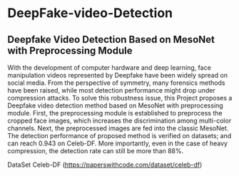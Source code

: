 # DeepFake-video-Detection

## Deepfake Video Detection Based on MesoNet with Preprocessing Module
With the development of computer hardware and deep learning, face manipulation videos represented by Deepfake have been widely spread on social media. From the perspective of symmetry, many forensics methods have been raised, while most detection performance might drop under compression attacks. To solve this robustness issue, this Project proposes a Deepfake video detection method based on MesoNet with preprocessing module. First, the preprocessing module is established to preprocess the cropped face images, which increases the discrimination among multi-color channels. Next, the preprocessed images are fed into the classic MesoNet. The detection performance of proposed method is verified on datasets; and can reach 0.943 on Celeb-DF. More importantly, even in the case of heavy compression, the detection rate can still be more than 88%.




DataSet  Celeb-DF (https://paperswithcode.com/dataset/celeb-df)

